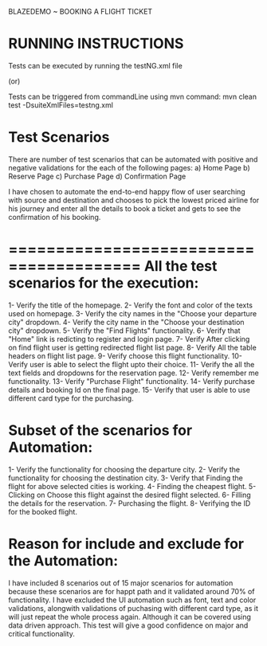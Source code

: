 BLAZEDEMO ~ BOOKING A FLIGHT TICKET 

RUNNING INSTRUCTIONS
====================

Tests can be executed by running the testNG.xml file

(or)

Tests can be triggered from commandLine using mvn command:
mvn clean test -DsuiteXmlFiles=testng.xml


Test Scenarios
==============

There are number of test scenarios that can be automated with 
positive and negative validations for the each of the following pages:
a) Home Page
b) Reserve Page
c) Purchase Page
d) Confirmation Page

I have chosen to automate the end-to-end happy flow of user searching 
with 
source and destination and chooses to pick the lowest priced airline 
for his journey and enter all the details to book a ticket and gets 
to see the confirmation of his booking.


========================================
All the test scenarios for the execution:
=========================================
1- Verify the title of the homepage.
2- Verify the font and color of the texts used on homepage.
3- Verify the city names in the "Choose your departure city" dropdown.
4- Verify the city name in the "Choose your destination city" dropdown.
5- Verify the "Find Flights" functionality.
6- Verify that "Home" link is redicting to register and login page.
7- Verify After clicking on find flight user is getting redirected flight list page.
8- Verify All the table headers on flight list page.
9- Verify choose this flight functionality.
10- Verify user is able to select the flight upto their choice.
11- Verify the all the text fields and dropdowns for the reservation page.
12- Verify remember me functionality.
13- Verify "Purchase Flight" functionality.
14- Verify purchase details and booking Id on the final page.
15- Verify that user is able to use different card type for the purchasing.


Subset of the scenarios for Automation:
=======================================
1- Verify the functionality for choosing the departure city.
2- Verify the functionality for choosing the destination city.
3- Verify that Finding the flight for above selected cities is working.
4- Finding the cheapest flight.
5- Clicking on Choose this flight against the desired flight selected.
6- Filling the details for the reservation.
7- Purchasing the flight.
8- Verifying the ID for the booked flight.

Reason for include and exclude for the Automation:
==================================================
I have included 8 scenarios out of 15 major scenarios for automation because these scenarios are for happt path and it validated around 70% of functionality. I have excluded the UI automation such as font, text and color validations, alongwith validations of puchasing with different card type, as it will just repeat the whole process again. Although it can be covered using data driven approach. This test will give a good confidence on major and critical functionality.
